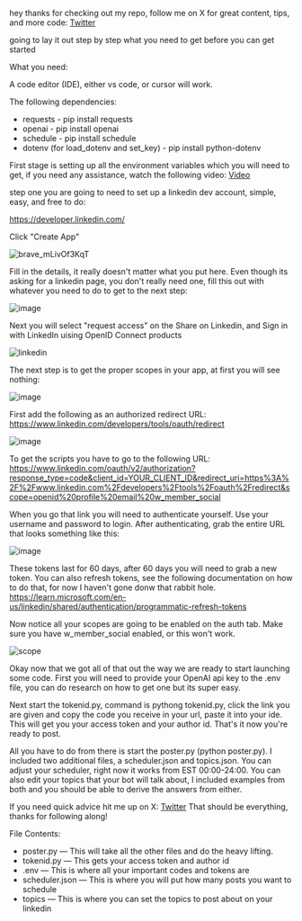 hey thanks for checking out my repo, follow me on X for great content, tips, and more code: [Twitter](https://twitter.com/gptjozef)

going to lay it out step by step what you need to get before you can get started 

What you need: 

A code editor (IDE), either vs code, or cursor will work.

The following dependencies:

* requests - pip install requests
* openai - pip install openai
* schedule - pip install schedule
* dotenv (for load_dotenv and set_key) - pip install python-dotenv

First stage is setting up all the environment variables which you will need to get, if you need any assistance, watch the following video: [Video](https://youtu.be/zeyNbxCkhIM)

step one you are going to need to set up a linkedin dev account, simple, easy, and free to do:

https://developer.linkedin.com/

Click "Create App"

![brave_mLivOf3KqT](https://github.com/gptjozef/linkedin_automated_poster/assets/112521836/89819d0c-f027-4925-856b-12cf7344e9b0)

Fill in the details, it really doesn't matter what you put here. Even though its asking for a linkedin page, you don't really need one, fill this out with whatever you need to do to get to the next step:

![image](https://github.com/gptjozef/linkedin_automated_poster/assets/112521836/180a73bc-d6b0-4106-aaed-e7ef78920177)

Next you will select "request access" on the Share on Linkedin, and Sign in with LinkedIn uising OpenID Connect products

![linkedin](https://github.com/gptjozef/linkedin_automated_poster/assets/112521836/9a481a64-09b0-403b-98ce-88a63b6a69fc)

The next step is to get the proper scopes in your app, at first you will see nothing:

![image](https://github.com/gptjozef/linkedin_automated_poster/assets/112521836/b4a2f3f3-10d2-471a-ab21-e8c312385f63)

First add the following as an authorized redirect URL: https://www.linkedin.com/developers/tools/oauth/redirect

![image](https://github.com/gptjozef/linkedin_automated_poster/assets/112521836/3287b47e-c874-46af-bef8-a10a7dd440c6)

To get the scripts you have to go to the following URL: https://www.linkedin.com/oauth/v2/authorization?response_type=code&client_id=YOUR_CLIENT_ID&redirect_uri=https%3A%2F%2Fwww.linkedin.com%2Fdevelopers%2Ftools%2Foauth%2Fredirect&scope=openid%20profile%20email%20w_member_social

When you go that link you will need to authenticate yourself. Use your username and password to login. After authenticating, grab the entire URL that looks something like this:

![image](https://github.com/gptjozef/linkedin_automated_poster/assets/112521836/5dd7cc4f-6bc4-45e7-80e6-95e6a68bb995)

These tokens last for 60 days, after 60 days you will need to grab a new token. You can also refresh tokens, see the following documentation on how to do that, for now I haven't gone donw that rabbit hole. https://learn.microsoft.com/en-us/linkedin/shared/authentication/programmatic-refresh-tokens

Now notice all your scopes are going to be enabled on the auth tab. Make sure you have w_member_social enabled, or this won't work. 

![scope](https://github.com/gptjozef/linkedin_automated_poster/assets/112521836/8e418e41-a4c7-4a02-8147-fb7e9dd8c198)

Okay now that we got all of that out the way we are ready to start launching some code. First you will need to provide your OpenAI api key to the .env file, you can do research on how to get one but its super easy.

Next start the tokenid.py, command is pythong tokenid.py, click the link you are given and copy the code you receive in your url, paste it into your ide. This will get you your access token and your author id. That's it now you're ready to post. 

All you have to do from there is start the poster.py (python poster.py). I included two additional files, a scheduler.json and topics.json. You can adjust your scheduler, right now it works from EST 00:00-24:00. You can also edit your topics that your bot will talk about, I included examples from both and you should be able to derive the answers from either. 

If you need quick advice hit me up on X: [Twitter](https://twitter.com/gptjozef) That should be everything, thanks for following along!

File Contents: 

* poster.py — This will take all the other files and do the heavy lifting.
* tokenid.py — This gets your access token and author id
* .env — This is where all your important codes and tokens are
* scheduler.json — This is where you will put how many posts you want to schedule 
* topics — This is where you can set the topics to post about on your linkedin
